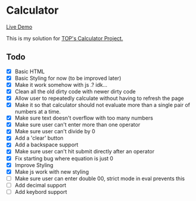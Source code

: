 # Calculator
[Live Demo](https://devansh-baghel.github.io/calculator/)

This is my solution for [TOP's Calculator Project.](https://www.theodinproject.com/lessons/foundations-calculator)

## Todo
- [x] Basic HTML
- [x] Basic Styling for now (to be improved later)
- [x] Make it work somehow with js .? idk...
- [x] Clean all the old dirty code with newer dirty code
- [x] Allow user to repeatedly calculate without having to refresh the page
- [x] Make it so that calculator should not evaluate more than a single pair of numbers at a time.
- [x] Make sure text doesn't overflow with too many numbers
- [x] Make sure user can't enter more than one operator
- [x] Make sure user can't divide by 0
- [x] Add a 'clear' button
- [x] Add a backspace support
- [x] Make sure user can't hit submit directly after an operator
- [x] Fix starting bug where equation is just 0
- [x] Improve Styling
- [x] Make js work with new styling
- [ ] Make sure user can enter double 00, strict mode in eval prevents this
- [ ] Add decimal support
- [ ] Add keybord support